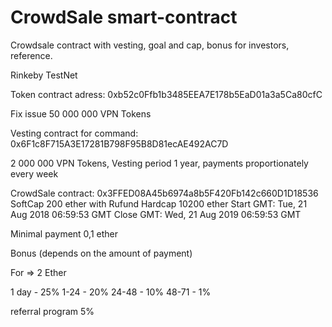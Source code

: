 # CrowdSale smart-contract
Crowdsale contract with vesting, goal and cap, bonus for investors, reference.

Rinkeby TestNet

Token contract adress:  0xb52c0Ffb1b3485EEA7E178b5EaD01a3a5Ca80cfC 

Fix issue 50 000 000 VPN Tokens

Vesting contract for command:  0x6F1c8F715A3E17281B798F95B8D81ecAE492AC7D

2 000 000 VPN Tokens, Vesting period 1 year, payments proportionately every week

CrowdSale contract: 0x3FFED08A45b6974a8b5F420Fb142c660D1D18536 
SoftCap 200 ether with Rufund
Hardcap 10200 ether
Start GMT: Tue, 21 Aug 2018 06:59:53 GMT
Close GMT: Wed, 21 Aug 2019 06:59:53 GMT

Minimal payment 0,1 ether

Bonus (depends on the amount of payment)

For => 2 Ether

1 day - 25%
1-24 - 20%
24-48 - 10%
48-71 - 1%

referral program 5%

